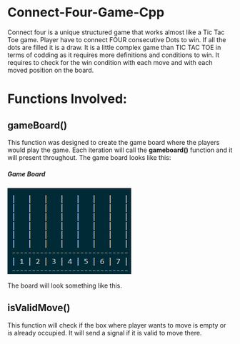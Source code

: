 # Connect-Four-Game-Cpp
Connect four is a unique structured game that works almost like a Tic Tac Toe game.
Player have to connect FOUR consecutive Dots to win.
If all the dots are filled it is a draw.
It is a little complex game than TIC TAC TOE in terms of codding as it requires more definitions and conditions to win.
It requires to check for the win condition with each move and with each moved position on the board.
# Functions Involved:
## gameBoard()
This function was designed to create the game board where the players would play the game.
Each iteration will call the **gameboard()** function and it will present throughout.
The game board looks like this:

##### Game Board
![Game Board](https://github.com/ReDWoLf1007/Connect-Four-Game-Cpp/blob/main/Images/board.png?raw=true)


The board will look something like this.
## isValidMove()
This function will check if the box where player wants to move is empty or is already occupied.
It will send a signal if it is valid to move there.


